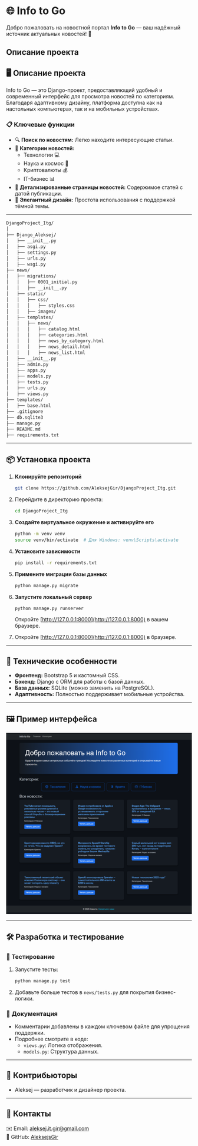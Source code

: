 
# 🌐 **Info to Go**
Добро пожаловать на новостной портал **Info to Go** — ваш надёжный источник актуальных новостей! 🎉


## Описание проекта


## 🖥️ **Описание проекта**
Info to Go — это Django-проект, предоставляющий удобный и современный интерфейс для просмотра новостей по категориям. Благодаря адаптивному дизайну, платформа доступна как на настольных компьютерах, так и на мобильных устройствах.

### 📋 **Ключевые функции**
- 🔍 **Поиск по новостям:** Легко находите интересующие статьи.
- 📂 **Категории новостей:**
  - Технологии 💻
  - Наука и космос 🚀
  - Криптовалюты 💰
  - IT-бизнес 📊
- 📰 **Детализированные страницы новостей:** Содержимое статей с датой публикации.
- 🌟 **Элегантный дизайн:** Простота использования с поддержкой тёмной темы.

---


```
DjangoProject_Itg/
│
├── Django_Aleksej/
│   ├── __init__.py
│   ├── asgi.py
│   ├── settings.py
│   ├── urls.py
│   ├── wsgi.py
├── news/
│   ├── migrations/
│   │   ├── 0001_initial.py
│   │   ├── __init__.py
│   ├── static/
│   │   ├── css/
│   │   │   ├── styles.css
│   │   ├── images/
│   ├── templates/
│   │   ├── news/
│   │   │   ├── catalog.html
│   │   │   ├── categories.html
│   │   │   ├── news_by_category.html
│   │   │   ├── news_detail.html
│   │   │   ├── news_list.html
│   ├── __init__.py
│   ├── admin.py
│   ├── apps.py
│   ├── models.py
│   ├── tests.py
│   ├── urls.py
│   ├── views.py
├── templates/
│   ├── base.html
├── .gitignore
├── db.sqlite3
├── manage.py
├── README.md
├── requirements.txt
```

---

## 📦 **Установка проекта**

1. **Клонируйте репозиторий**
   ```bash
   git clone https://github.com/AleksejGir/DjangoProject_Itg.git
   ```

2. Перейдите в директорию проекта:
   ```bash
   cd DjangoProject_Itg
   ```

2. **Создайте виртуальное окружение и активируйте его**
   ```bash
   python -m venv venv
   source venv/bin/activate  # Для Windows: venv\Scripts\activate
   ```

3. **Установите зависимости**
   ```bash
   pip install -r requirements.txt
   ```

4. **Примените миграции базы данных**
   ```bash
   python manage.py migrate
   ```

5. **Запустите локальный сервер**
   ```bash
   python manage.py runserver
   ```
   Откройте [http://127.0.0.1:8000](http://127.0.0.1:8000) в вашем браузере.

6. Откройте [http://127.0.0.1:8000](http://127.0.0.1:8000) в браузере.

---

## 🎨 **Технические особенности**
- **Фронтенд:** Bootstrap 5 и кастомный CSS.
- **Бэкенд:** Django с ORM для работы с базой данных.
- **База данных:** SQLite (можно заменить на PostgreSQL).
- **Адаптивность:** Полностью поддерживает мобильные устройства.

---

## 🖼️ **Пример интерфейса**
![Пример интерфейса](screenshots/screenshot.png)

---

## 🛠️ **Разработка и тестирование**

### 🧪 **Тестирование**
1. Запустите тесты:
   ```bash
   python manage.py test
   ```
2. Добавьте больше тестов в `news/tests.py` для покрытия бизнес-логики.

### 📖 **Документация**
- Комментарии добавлены в каждом ключевом файле для упрощения поддержки.
- Подробнее смотрите в коде:
  - `views.py`: Логика отображения.
  - `models.py`: Структура данных.

---

## 👥 **Контрибьюторы**
- Aleksej — разработчик и дизайнер проекта.

---

## 📩 **Контакты**
✉️ Email: aleksej.it.gir@gmail.com  
🔗 GitHub: [AleksejsGir](https://github.com/AleksejsGir)
